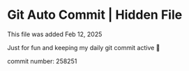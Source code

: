 # Git Auto Commit | Hidden File

This file was added Feb 12, 2025

Just for fun and keeping my daily git commit active 🤪

commit number: 258251
